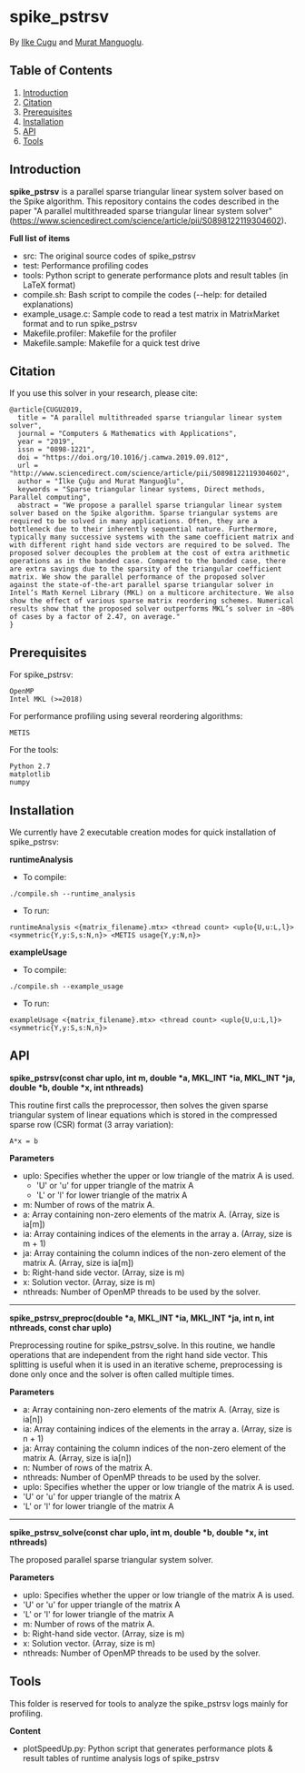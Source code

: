 # spike_pstrsv

By [Ilke Cugu](http://user.ceng.metu.edu.tr/~e1881739/) and [Murat Manguoglu](http://user.ceng.metu.edu.tr/~manguoglu/).

## Table of Contents

1. [Introduction](#introduction)
2. [Citation](#citation)
3. [Prerequisites](#prerequisites)
5. [Installation](#installation)
6. [API](#api)
7. [Tools](#tools)

## Introduction

**spike_pstrsv** is a parallel sparse triangular linear system solver based on the Spike algorithm. This repository contains the codes described in the paper "A parallel multithreaded sparse triangular linear system solver" (https://www.sciencedirect.com/science/article/pii/S0898122119304602).

**Full list of items**
  * src: The original source codes of spike_pstrsv
  * test: Performance profiling codes
  * tools: Python script to generate performance plots and result tables (in LaTeX format)
  * compile.sh: Bash script to compile the codes (--help: for detailed explanations)
  * example_usage.c: Sample code to read a test matrix in MatrixMarket format and to run spike_pstrsv
  * Makefile.profiler: Makefile for the profiler
  * Makefile.sample: Makefile for a quick test drive 
  
## Citation

If you use this solver in your research, please cite:

```
@article{CUGU2019,
  title = "A parallel multithreaded sparse triangular linear system solver",
  journal = "Computers & Mathematics with Applications",
  year = "2019",
  issn = "0898-1221",
  doi = "https://doi.org/10.1016/j.camwa.2019.09.012",
  url = "http://www.sciencedirect.com/science/article/pii/S0898122119304602",
  author = "İlke Çuğu and Murat Manguoğlu",
  keywords = "Sparse triangular linear systems, Direct methods, Parallel computing",
  abstract = "We propose a parallel sparse triangular linear system solver based on the Spike algorithm. Sparse triangular systems are required to be solved in many applications. Often, they are a bottleneck due to their inherently sequential nature. Furthermore, typically many successive systems with the same coefficient matrix and with different right hand side vectors are required to be solved. The proposed solver decouples the problem at the cost of extra arithmetic operations as in the banded case. Compared to the banded case, there are extra savings due to the sparsity of the triangular coefficient matrix. We show the parallel performance of the proposed solver against the state-of-the-art parallel sparse triangular solver in Intel’s Math Kernel Library (MKL) on a multicore architecture. We also show the effect of various sparse matrix reordering schemes. Numerical results show that the proposed solver outperforms MKL’s solver in ∼80% of cases by a factor of 2.47, on average."
}
```

## Prerequisites
For spike_pstrsv:
```
OpenMP
Intel MKL (>=2018)
```
For performance profiling using several reordering algorithms:
```
METIS
```
For the tools:
```
Python 2.7
matplotlib
numpy
```

## Installation
We currently have 2 executable creation modes for quick installation of spike_pstrsv:

**runtimeAnalysis**
 - To compile:
 ```
 ./compile.sh --runtime_analysis
 ```
 - To run:
 ```
 runtimeAnalysis <{matrix_filename}.mtx> <thread count> <uplo{U,u:L,l}> <symmetric{Y,y:S,s:N,n}> <METIS usage{Y,y:N,n}>
 ```
 
**exampleUsage**
- To compile:
 ```
 ./compile.sh --example_usage
 ```
 - To run:
 ```
 exampleUsage <{matrix_filename}.mtx> <thread count> <uplo{U,u:L,l}> <symmetric{Y,y:S,s:N,n}>
 ```

## API
**spike_pstrsv(const char uplo, int m, double \*a, MKL_INT \*ia, MKL_INT \*ja, double \*b, double \*x, int nthreads)**

This routine first calls the preprocessor, then solves the given sparse triangular system of linear equations which is stored in the compressed sparse row (CSR) format (3 array variation):

```
A*x = b
```

**Parameters**
  - uplo: Specifies whether the upper or low triangle of the matrix A is used. 
    - 'U' or 'u' for upper triangle of the matrix A
    - 'L' or 'l' for lower triangle of the matrix A
  - m: Number of rows of the matrix A.
  - a: Array containing non-zero elements of the matrix A. (Array, size is ia[m])
  - ia: Array containing indices of the elements in the array a. (Array, size is m + 1)
  - ja: Array containing the column indices of the non-zero element of the matrix A. (Array, size is ia[m])
  - b: Right-hand side vector. (Array, size is m)
  - x: Solution vector. (Array, size is m)
  - nthreads: Number of OpenMP threads to be used by the solver.
***
**spike_pstrsv_preproc(double \*a, MKL_INT \*ia, MKL_INT \*ja, int n, int nthreads, const char uplo)**

Preprocessing routine for spike_pstrsv_solve. In this routine, we handle operations that are independent from the right hand side vector.  This splitting is useful when it is used in an iterative scheme, preprocessing is done only once and the solver is often called multiple times. 

**Parameters**
  - a: Array containing non-zero elements of the matrix A. (Array, size is ia[n])
  - ia: Array containing indices of the elements in the array a. (Array, size is n + 1)
  - ja: Array containing the column indices of the non-zero element of the matrix A. (Array, size is ia[n])
  - n: Number of rows of the matrix A.
  - nthreads: Number of OpenMP threads to be used by the solver.
  - uplo: Specifies whether the upper or low triangle of the matrix A is used. 
   - 'U' or 'u' for upper triangle of the matrix A
   - 'L' or 'l' for lower triangle of the matrix A
***
**spike_pstrsv_solve(const char uplo, int m, double \*b, double \*x, int nthreads)**

The proposed parallel sparse triangular system solver. 

**Parameters**
  - uplo: Specifies whether the upper or low triangle of the matrix A is used. 
   - 'U' or 'u' for upper triangle of the matrix A
   - 'L' or 'l' for lower triangle of the matrix A
  - m: Number of rows of the matrix A.
  - b: Right-hand side vector. (Array, size is m)
  - x: Solution vector. (Array, size is m)
  - nthreads: Number of OpenMP threads to be used by the solver.

## Tools
This folder is reserved for tools to analyze the spike_pstrsv logs mainly for profiling.

**Content**
 - plotSpeedUp.py: Python script that generates performance plots & result tables of runtime analysis logs of spike_pstrsv
